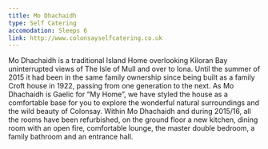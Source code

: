 ```yaml
---
title: Mo Dhachaidh
type: Self Catering
accomodation: Sleeps 6
link: http://www.colonsayselfcatering.co.uk
---
```


Mo Dhachaidh is a traditional Island Home overlooking Kiloran Bay uninterrupted views of The Isle of Mull and over to Iona. Until the summer of 2015 it had been in the same family ownership since being built as a family Croft house in 1922, passing from one generation to the next. As Mo Dhachaidh is Gaelic for “My Home”, we have styled the house as a comfortable base for you to explore the wonderful natural surroundings and the wild beauty of Colonsay. Within Mo Dhachaidh and during 2015/16, all the rooms have been refurbished, on the ground floor a new kitchen, dining room with an open fire, comfortable lounge, the master double bedroom, a family bathroom and an entrance hall.